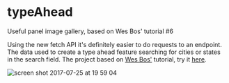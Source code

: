 # typeAhead
Useful panel image gallery, based on Wes Bos' tutorial #6

Using the new fetch API it's definitely easier to do requests to an endpoint. The data used to create a type ahead feature searching for cities or states in the search field. The project based on [Wes Bos'](http://wesbos.com) tutorial, try it [here](https://javpet.github.io/typeAhead/).

![screen shot 2017-07-25 at 19 59 04](https://user-images.githubusercontent.com/9334646/28586429-1702fe0a-7174-11e7-9bcc-fc0e6968b8b4.png)


